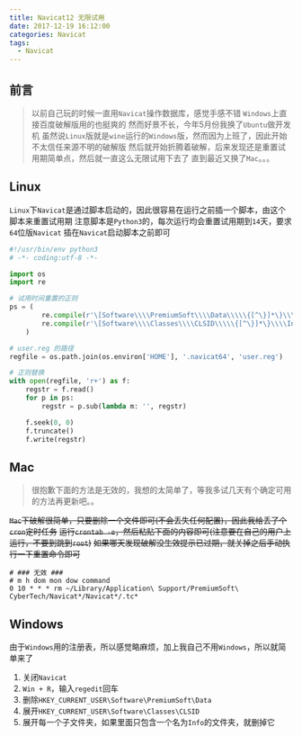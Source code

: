 ```yaml
---
title: Navicat12 无限试用
date: 2017-12-19 16:12:00
categories: Navicat
tags:
  - Navicat
---
```

## 前言
> 以前自己玩的时候一直用`Navicat`操作数据库，感觉手感不错
> `Windows`上直接百度破解版用的也挺爽的
> 然而好景不长，今年5月份我换了`Ubuntu`做开发机
> 虽然说`Linux`版就是`wine`运行的`Windows`版，然而因为上班了，因此开始不太信任来源不明的破解版
> 然后就开始折腾着破解，后来发现还是重置试用期简单点，然后就一直这么无限试用下去了
> 直到最近又换了`Mac`。。。

<!-- more -->
## Linux
`Linux`下`Navicat`是通过脚本启动的，因此很容易在运行之前插一个脚本，由这个脚本来重置试用期
注意脚本是`Python3`的，每次运行均会重置试用期到`14`天，要求`64`位版`Navicat`
插在`Navicat`启动脚本之前即可

```python
#!/usr/bin/env python3
# -*- coding:utf-8 -*-

import os
import re

# 试用时间重置的正则
ps = (
        re.compile(r'\[Software\\\\PremiumSoft\\\\Data\\\\\{[^\}]*\}\\\\Info\].*?\n[^\[]*'),
        re.compile(r'\[Software\\\\Classes\\\\CLSID\\\\\{[^\}]*\}\\\\Info\].*?\n[^\[]*')
    )

# user.reg 的路径
regfile = os.path.join(os.environ['HOME'], '.navicat64', 'user.reg')

# 正则替换
with open(regfile, 'r+') as f:
    regstr = f.read()
    for p in ps:
        regstr = p.sub(lambda m: '', regstr)

    f.seek(0, 0)
    f.truncate()
    f.write(regstr)

```

## Mac
> 很抱歉下面的方法是无效的，我想的太简单了，等我多试几天有个确定可用的方法再更新吧。。

~~`Mac`下破解很简单，只要删除一个文件即可(不会丢失任何配置)，因此我给丢了个`cron`定时任务~~
~~运行`crontab -e`，然后粘贴下面的内容即可(注意要在自己的用户上运行，不要到跳到`root`)~~
~~如果哪天发现破解没生效提示已过期，就关掉之后手动执行一下重置命令即可~~

```cron
# ### 无效 ###
# m h dom mon dow command
0 10 * * * rm ~/Library/Application\ Support/PremiumSoft\ CyberTech/Navicat*/Navicat*/.tc*
```

## Windows
由于`Windows`用的注册表，所以感觉略麻烦，加上我自己不用`Windows`，所以就简单来了

1. 关闭`Navicat`
2. `Win + R`，输入`regedit`回车
3. 删除`HKEY_CURRENT_USER\Software\PremiumSoft\Data`
4. 展开`HKEY_CURRENT_USER\Software\Classes\CLSID`
5. 展开每一个子文件夹，如果里面只包含一个名为`Info`的文件夹，就删掉它
